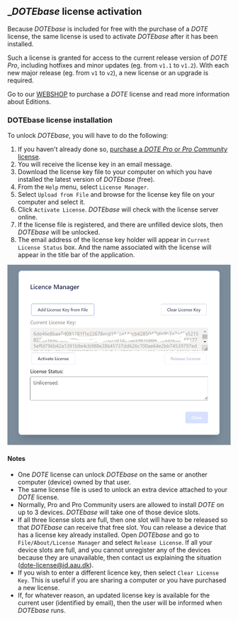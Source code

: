 ## __DOTEbase_ license activation

Because _DOTEbase_ is included for free with the purchase of a _DOTE_ license, the same license is used to activate _DOTEbase_ after it has been installed.

Such a license is granted for access to the current release version of _DOTE Pro_, including hotfixes and minor updates (eg. from `v1.1` to `v1.2`).
With each new major release (eg. from `v1` to `v2`), a new license or an upgrade is required.

Go to our [WEBSHOP](https://www.dote.aau.dk) to purchase a _DOTE_ license and read more information about Editions.

### DOTEbase license installation <a id='license'></a>

To unlock _DOTEbase_, you will have to do the following:

1. If you haven't already done so, [purchase a _DOTE Pro_ or _Pro Community_ license](https://www.dote.aau.dk/license-compare).
2. You will receive the license key in an email message.
3. Download the license key file to your computer on which you have installed the latest version of _DOTEbase_ (free).
4. From the `Help` menu, select `License Manager`.
5. Select `Upload from File` and browse for the license key file on your computer and select it.
6. Click `Activate License`.
_DOTEbase_ will check with the license server online.
1. If the license file is registered, and there are unfilled device slots, then _DOTEbase_ will be unlocked.
2. The email address of the license key holder will appear in `Current License Status` box.
And the name associated with the license will appear in the title bar of the application.

[![DOTEbase License Manager](images/license/license.png)](images/license/license.png)

#### Notes

- One _DOTE_ license can unlock _DOTEbase_ on the same or another computer (device) owned by that user.
- The same license file is used to unlock an extra device attached to your _DOTE_ license.
- Normally, Pro and Pro Community users are allowed to install _DOTE_ on up to 3 devices.
_DOTEbase_ will take one of those device slots.
- If all three license slots are full, then one slot will have to be released so that _DOTEbase_ can receive that free slot.
You can release a device that has a license key already installed.
Open _DOTEbase_ and go to `File/About/License Manager` and select `Release License`.
If all your device slots are full, and you cannot unregister any of the devices because they are unavailable, then contact us explaining the situation (dote-license@id.aau.dk).
- If you wish to enter a different licence key, then select `Clear License Key`.
This is useful if you are sharing a computer or you have purchased a new license.
- If, for whatever reason, an updated license key is available for the current user (identified by email), then the user will be informed when _DOTEbase_ runs.
